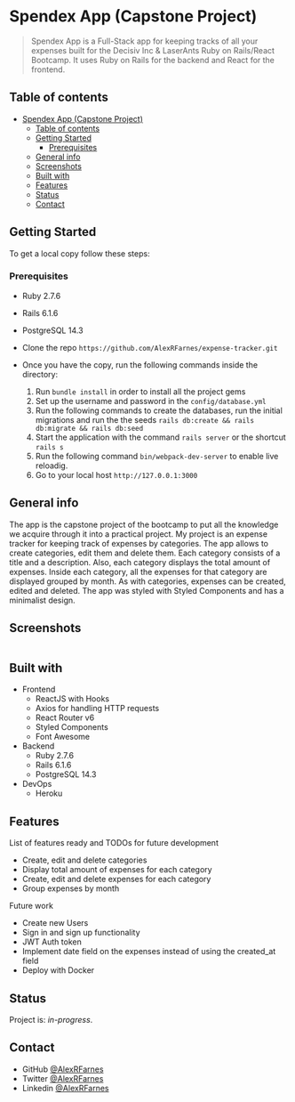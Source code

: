 # Spendex App (Capstone Project)

> Spendex App is a Full-Stack app for keeping tracks of all your expenses built for the Decisiv Inc & LaserAnts Ruby on Rails/React Bootcamp. It uses Ruby on Rails for the backend and React for the frontend.

## Table of contents
- [Spendex App (Capstone Project)](#spendex-app-capstone-project)
  - [Table of contents](#table-of-contents)
  - [Getting Started](#getting-started)
    - [Prerequisites](#prerequisites)
  - [General info](#general-info)
  - [Screenshots](#screenshots)
  - [Built with](#built-with)
  - [Features](#features)
  - [Status](#status)
  - [Contact](#contact)

## Getting Started

To get a local copy follow these steps:

### Prerequisites

- Ruby 2.7.6
- Rails 6.1.6
- PostgreSQL 14.3

- Clone the repo `https://github.com/AlexRFarnes/expense-tracker.git`
- Once you have the copy, run the following commands inside the directory:
  1. Run `bundle install` in order to install all the project gems
  2. Set up the username and password in the `config/database.yml` 
  3. Run the following commands to create the databases, run the initial migrations and run the the seeds `rails db:create && rails db:migrate && rails db:seed`
  4. Start the application with the command `rails server` or the shortcut `rails s`
  5. Run the following command `bin/webpack-dev-server` to enable live reloadig.
  6. Go to your local host `http://127.0.0.1:3000`

## General info

The app is the capstone project of the bootcamp to put all the knowledge we acquire through it into a practical project. My project is an expense tracker for keeping track of expenses by categories. The app allows to create categories, edit them and delete them. Each category consists of a title and a description. Also, each category displays the total amount of expenses. Inside each category, all the expenses for that category are displayed grouped by month. As with categories, expenses can be created, edited and deleted. The app was styled with Styled Components and has a minimalist design.

## Screenshots

![]()
<!-- [Demo]() -->

## Built with

- Frontend
  - ReactJS with Hooks
  - Axios for handling HTTP requests
  - React Router v6
  - Styled Components
  - Font Awesome
- Backend
  - Ruby 2.7.6
  - Rails 6.1.6
  - PostgreSQL 14.3
- DevOps
  - Heroku

## Features

List of features ready and TODOs for future development

- Create, edit and delete categories
- Display total amount of expenses for each category
- Create, edit and delete expenses for each category
- Group expenses by month

Future work

- Create new Users
- Sign in and sign up functionality
- JWT Auth token
- Implement date field on the expenses instead of using the created_at field
- Deploy with Docker

## Status

Project is: _in-progress_.

## Contact

- GitHub [@AlexRFarnes](https://github.com/AlexRFarnes)
- Twitter [@AlexRFarnes](https://twitter.com/alexrfarnes)
- Linkedin [@AlexRFarnes](https://www.linkedin.com/in/alexrfarnes/)
